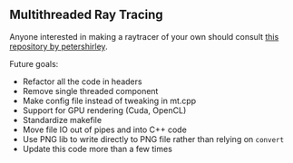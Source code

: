 ## Multithreaded Ray Tracing
Anyone interested in making a raytracer of your own should consult [this repository by petershirley](https://github.com/petershirley/raytracinginoneweekend).

Future goals:
* Refactor all the code in headers
* Remove single threaded component
* Make config file instead of tweaking in mt.cpp
* Support for GPU rendering (Cuda, OpenCL)
* Standardize makefile
* Move file IO out of pipes and into C++ code
* Use PNG lib to write directly to PNG file rather than relying on `convert`
* Update this code more than a few times
